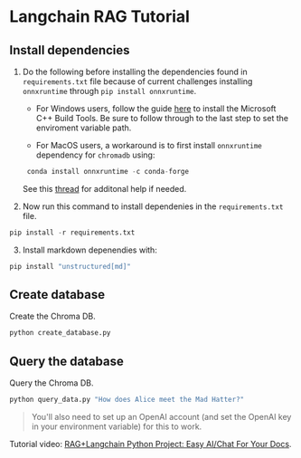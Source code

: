 # Langchain RAG Tutorial

## Install dependencies

1. Do the following before installing the dependencies found in `requirements.txt` file because of current challenges installing `onnxruntime` through `pip install onnxruntime`. 
    - For Windows users, follow the guide [here](https://github.com/bycloudai/InstallVSBuildToolsWindows?tab=readme-ov-file) to install the Microsoft C++ Build Tools. Be sure to follow through to the last step to set the enviroment variable path.
      
    - For MacOS users, a workaround is to first install `onnxruntime` dependency for `chromadb` using:

    ```python
     conda install onnxruntime -c conda-forge
    ```
    See this [thread](https://github.com/microsoft/onnxruntime/issues/11037) for additonal help if needed. 


2. Now run this command to install dependenies in the `requirements.txt` file. 

```python
pip install -r requirements.txt
```

3. Install markdown depenendies with: 

```python
pip install "unstructured[md]"
```

## Create database

Create the Chroma DB.

```python
python create_database.py
```

## Query the database

Query the Chroma DB.

```python
python query_data.py "How does Alice meet the Mad Hatter?"
```

> You'll also need to set up an OpenAI account (and set the OpenAI key in your environment variable) for this to work.

Tutorial video: [RAG+Langchain Python Project: Easy AI/Chat For Your Docs](https://www.youtube.com/watch?v=tcqEUSNCn8I&ab_channel=pixegami).


